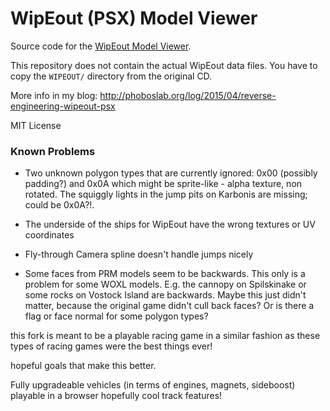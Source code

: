 # WipEout (PSX) Model Viewer

Source code for the [WipEout Model Viewer](http://phoboslab.org/wipeout/).

This repository does not contain the actual WipEout data files. You have to copy the `WIPEOUT/` directory from the original CD.

More info in my blog: http://phoboslab.org/log/2015/04/reverse-engineering-wipeout-psx


MIT License


### Known Problems

 - Two unknown polygon types that are currently ignored: 0x00 (possibly padding?) and 0x0A which might be sprite-like - alpha texture, non rotated. The squiggly lights in the jump pits on Karbonis are missing; could be 0x0A?!.
 
 - The underside of the ships for WipEout have the wrong textures or UV coordinates
 
 - Fly-through Camera spline doesn't handle jumps nicely
 
 - Some faces from PRM models seem to be backwards. This only is a problem for some WOXL models. E.g. the cannopy on Spilskinake or some rocks on Vostock Island are backwards. Maybe this just didn't matter, because the original game didn't cull back faces? Or is there a flag or face normal for some polygon types?
 
 

this fork is meant to be a playable racing game in a similar fashion as these types of racing games were the best things ever!

hopeful goals that make this better.

Fully upgradeable vehicles (in terms of engines, magnets, sideboost)
playable in a browser
hopefully cool track features!
